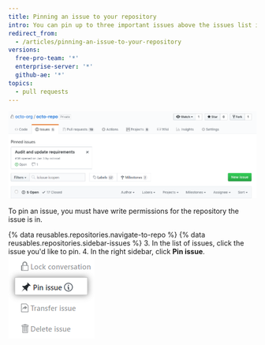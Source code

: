 ```yaml
---
title: Pinning an issue to your repository
intro: You can pin up to three important issues above the issues list in your repository.
redirect_from:
  - /articles/pinning-an-issue-to-your-repository
versions:
  free-pro-team: '*'
  enterprise-server: '*'
  github-ae: '*'
topics:
  - pull requests
---
```


![Pinned issues](/assets/images/help/issues/pinned-issues.png)

To pin an issue, you must have write permissions for the repository the issue is in.

{% data reusables.repositories.navigate-to-repo %}
{% data reusables.repositories.sidebar-issues %}
3. In the list of issues, click the issue you'd like to pin.
4. In the right sidebar, click **Pin issue**. ![Button to pin issue](/assets/images/help/repository/pin-issue.png)
